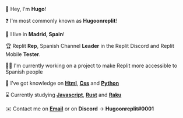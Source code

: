 👋 Hey, I'm **Hugo**!

❓ I'm most commonly known as **Hugoonreplit**!

📍 I live in **Madrid, Spain**!

🏆 Replit **Rep**, Spanish Channel **Leader** in the Replit Discord and Replit Mobile **Tester**.

👨‍💻 I'm currently working on a project to make Replit more accessible to Spanish people

🧠 I've got knowledge on [**Html**](https://html.spec.whatwg.org/multipage/), [**Css**](https://www.w3.org/Style/CSS/Overview.en.html) and [**Python**](https://www.python.org/)

⌛ Currently studying [**Javascript**](https://www.javascript.com/), [**Rust**](https://www.rust-lang.org/) and [**Raku**](https://raku.org/)

✉️  Contact me on [**Email**](https://malito:Hugoonreplit@gmail.com) or on **Discord** → **Hugoonreplit#0001**

